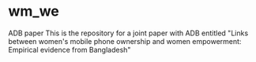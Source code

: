 # wm_we
ADB paper
This is the repository for a joint paper with ADB entitled "Links between women's mobile phone ownership and women empowerment: Empirical evidence from Bangladesh"
